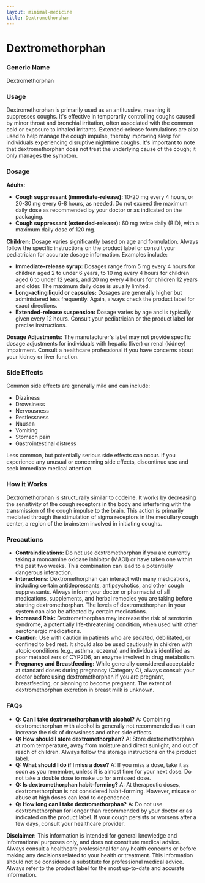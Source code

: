 ```yaml
---
layout: minimal-medicine
title: Dextromethorphan
---
```


# Dextromethorphan
### Generic Name
Dextromethorphan

### Usage
Dextromethorphan is primarily used as an antitussive, meaning it suppresses coughs.  It's effective in temporarily controlling coughs caused by minor throat and bronchial irritation, often associated with the common cold or exposure to inhaled irritants.  Extended-release formulations are also used to help manage the cough impulse, thereby improving sleep for individuals experiencing disruptive nighttime coughs.  It's important to note that dextromethorphan does not treat the underlying cause of the cough; it only manages the symptom.

### Dosage

**Adults:**

* **Cough suppressant (immediate-release):** 10-20 mg every 4 hours, or 20-30 mg every 6-8 hours, as needed.  Do not exceed the maximum daily dose as recommended by your doctor or as indicated on the packaging.
* **Cough suppressant (extended-release):** 60 mg twice daily (BID), with a maximum daily dose of 120 mg.

**Children:**  Dosage varies significantly based on age and formulation. Always follow the specific instructions on the product label or consult your pediatrician for accurate dosage information.  Examples include:

* **Immediate-release syrup:** Dosages range from 5 mg every 4 hours for children aged 2 to under 6 years, to 10 mg every 4 hours for children aged 6 to under 12 years, and 20 mg every 4 hours for children 12 years and older. The maximum daily dose is usually limited.
* **Long-acting liquid or capsules:** Dosages are generally higher but administered less frequently. Again, always check the product label for exact directions.
* **Extended-release suspension:** Dosage varies by age and is typically given every 12 hours. Consult your pediatrician or the product label for precise instructions.

**Dosage Adjustments:**  The manufacturer's label may not provide specific dosage adjustments for individuals with hepatic (liver) or renal (kidney) impairment. Consult a healthcare professional if you have concerns about your kidney or liver function.


### Side Effects

Common side effects are generally mild and can include:

* Dizziness
* Drowsiness
* Nervousness
* Restlessness
* Nausea
* Vomiting
* Stomach pain
* Gastrointestinal distress

Less common, but potentially serious side effects can occur.  If you experience any unusual or concerning side effects, discontinue use and seek immediate medical attention.

### How it Works

Dextromethorphan is structurally similar to codeine. It works by decreasing the sensitivity of the cough receptors in the body and interfering with the transmission of the cough impulse to the brain. This action is primarily mediated through the stimulation of sigma receptors in the medullary cough center, a region of the brainstem involved in initiating coughs.


### Precautions

* **Contraindications:** Do not use dextromethorphan if you are currently taking a monoamine oxidase inhibitor (MAOI) or have taken one within the past two weeks.  This combination can lead to a potentially dangerous interaction.
* **Interactions:** Dextromethorphan can interact with many medications, including certain antidepressants, antipsychotics, and other cough suppressants.  Always inform your doctor or pharmacist of all medications, supplements, and herbal remedies you are taking before starting dextromethorphan.  The levels of dextromethorphan in your system can also be affected by certain medications.
* **Increased Risk:** Dextromethorphan may increase the risk of serotonin syndrome, a potentially life-threatening condition, when used with other serotonergic medications.
* **Caution:** Use with caution in patients who are sedated, debilitated, or confined to bed rest.  It should also be used cautiously in children with atopic conditions (e.g., asthma, eczema) and individuals identified as poor metabolizers of CYP2D6, an enzyme involved in drug metabolism.
* **Pregnancy and Breastfeeding:** While generally considered acceptable at standard doses during pregnancy (Category C), always consult your doctor before using dextromethorphan if you are pregnant, breastfeeding, or planning to become pregnant.  The extent of dextromethorphan excretion in breast milk is unknown.


### FAQs

* **Q: Can I take dextromethorphan with alcohol?** A:  Combining dextromethorphan with alcohol is generally not recommended as it can increase the risk of drowsiness and other side effects.
* **Q: How should I store dextromethorphan?** A: Store dextromethorphan at room temperature, away from moisture and direct sunlight, and out of reach of children.  Always follow the storage instructions on the product label.
* **Q: What should I do if I miss a dose?** A:  If you miss a dose, take it as soon as you remember, unless it is almost time for your next dose.  Do not take a double dose to make up for a missed dose.
* **Q: Is dextromethorphan habit-forming?** A: At therapeutic doses, dextromethorphan is not considered habit-forming. However, misuse or abuse at high doses can lead to dependence.
* **Q: How long can I take dextromethorphan?** A:  Do not use dextromethorphan for longer than recommended by your doctor or as indicated on the product label. If your cough persists or worsens after a few days, consult your healthcare provider.


**Disclaimer:** This information is intended for general knowledge and informational purposes only, and does not constitute medical advice. Always consult a healthcare professional for any health concerns or before making any decisions related to your health or treatment.  This information should not be considered a substitute for professional medical advice.  Always refer to the product label for the most up-to-date and accurate information.
